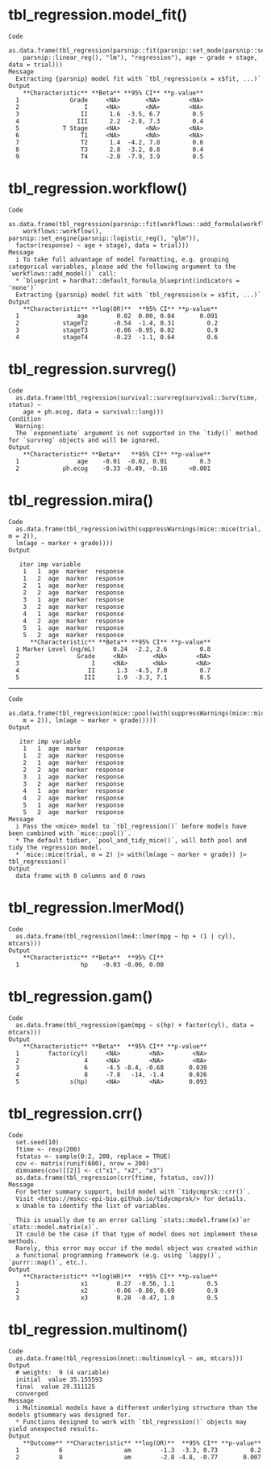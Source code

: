 # tbl_regression.model_fit()

    Code
      as.data.frame(tbl_regression(parsnip::fit(parsnip::set_mode(parsnip::set_engine(
        parsnip::linear_reg(), "lm"), "regression"), age ~ grade + stage, data = trial)))
    Message
      Extracting {parsnip} model fit with `tbl_regression(x = x$fit, ...)`
    Output
        **Characteristic** **Beta** **95% CI** **p-value**
      1              Grade     <NA>       <NA>        <NA>
      2                  I     <NA>       <NA>        <NA>
      3                 II      1.6  -3.5, 6.7         0.5
      4                III      2.2  -2.8, 7.3         0.4
      5            T Stage     <NA>       <NA>        <NA>
      6                 T1     <NA>       <NA>        <NA>
      7                 T2      1.4  -4.2, 7.0         0.6
      8                 T3      2.8  -3.2, 8.8         0.4
      9                 T4     -2.0  -7.9, 3.9         0.5

# tbl_regression.workflow()

    Code
      as.data.frame(tbl_regression(parsnip::fit(workflows::add_formula(workflows::add_model(
        workflows::workflow(), parsnip::set_engine(parsnip::logistic_reg(), "glm")),
      factor(response) ~ age + stage), data = trial)))
    Message
      i To take full advantage of model formatting, e.g. grouping categorical variables, please add the following argument to the `workflows::add_model()` call:
      * `blueprint = hardhat::default_formula_blueprint(indicators = 'none')`
      Extracting {parsnip} model fit with `tbl_regression(x = x$fit, ...)`
    Output
        **Characteristic** **log(OR)**  **95% CI** **p-value**
      1                age        0.02  0.00, 0.04       0.091
      2            stageT2       -0.54  -1.4, 0.31         0.2
      3            stageT3       -0.06 -0.95, 0.82         0.9
      4            stageT4       -0.23  -1.1, 0.64         0.6

# tbl_regression.survreg()

    Code
      as.data.frame(tbl_regression(survival::survreg(survival::Surv(time, status) ~
        age + ph.ecog, data = survival::lung)))
    Condition
      Warning:
      The `exponentiate` argument is not supported in the `tidy()` method for `survreg` objects and will be ignored.
    Output
        **Characteristic** **Beta**   **95% CI** **p-value**
      1                age    -0.01  -0.02, 0.01         0.3
      2            ph.ecog    -0.33 -0.49, -0.16      <0.001

# tbl_regression.mira()

    Code
      as.data.frame(tbl_regression(with(suppressWarnings(mice::mice(trial, m = 2)),
      lm(age ~ marker + grade))))
    Output
      
       iter imp variable
        1   1  age  marker  response
        1   2  age  marker  response
        2   1  age  marker  response
        2   2  age  marker  response
        3   1  age  marker  response
        3   2  age  marker  response
        4   1  age  marker  response
        4   2  age  marker  response
        5   1  age  marker  response
        5   2  age  marker  response
          **Characteristic** **Beta** **95% CI** **p-value**
      1 Marker Level (ng/mL)     0.24  -2.2, 2.6         0.8
      2                Grade     <NA>       <NA>        <NA>
      3                    I     <NA>       <NA>        <NA>
      4                   II      1.3  -4.5, 7.0         0.7
      5                  III      1.9  -3.3, 7.1         0.5

---

    Code
      as.data.frame(tbl_regression(mice::pool(with(suppressWarnings(mice::mice(trial,
        m = 2)), lm(age ~ marker + grade)))))
    Output
      
       iter imp variable
        1   1  age  marker  response
        1   2  age  marker  response
        2   1  age  marker  response
        2   2  age  marker  response
        3   1  age  marker  response
        3   2  age  marker  response
        4   1  age  marker  response
        4   2  age  marker  response
        5   1  age  marker  response
        5   2  age  marker  response
    Message
      i Pass the <mice> model to `tbl_regression()` before models have been combined with `mice::pool()`.
      * The default tidier, `pool_and_tidy_mice()`, will both pool and tidy the regression model.
      * `mice::mice(trial, m = 2) |> with(lm(age ~ marker + grade)) |> tbl_regression()`
    Output
      data frame with 0 columns and 0 rows

# tbl_regression.lmerMod()

    Code
      as.data.frame(tbl_regression(lme4::lmer(mpg ~ hp + (1 | cyl), mtcars)))
    Output
        **Characteristic** **Beta**  **95% CI**
      1                 hp    -0.03 -0.06, 0.00

# tbl_regression.gam()

    Code
      as.data.frame(tbl_regression(gam(mpg ~ s(hp) + factor(cyl), data = mtcars)))
    Output
        **Characteristic** **Beta**  **95% CI** **p-value**
      1        factor(cyl)     <NA>        <NA>        <NA>
      2                  4     <NA>        <NA>        <NA>
      3                  6     -4.5 -8.4, -0.68       0.030
      4                  8     -7.8   -14, -1.4       0.026
      5              s(hp)     <NA>        <NA>       0.093

# tbl_regression.crr()

    Code
      set.seed(10)
      ftime <- rexp(200)
      fstatus <- sample(0:2, 200, replace = TRUE)
      cov <- matrix(runif(600), nrow = 200)
      dimnames(cov)[[2]] <- c("x1", "x2", "x3")
      as.data.frame(tbl_regression(crr(ftime, fstatus, cov)))
    Message
      For better summary support, build model with `tidycmprsk::crr()`.
      Visit <https://mskcc-epi-bio.github.io/tidycmprsk/> for details.
      x Unable to identify the list of variables.
      
      This is usually due to an error calling `stats::model.frame(x)`or `stats::model.matrix(x)`.
      It could be the case if that type of model does not implement these methods.
      Rarely, this error may occur if the model object was created within
      a functional programming framework (e.g. using `lappy()`, `purrr::map()`, etc.).
    Output
        **Characteristic** **log(HR)**  **95% CI** **p-value**
      1                 x1        0.27  -0.56, 1.1         0.5
      2                 x2       -0.06 -0.80, 0.69         0.9
      3                 x3        0.28  -0.47, 1.0         0.5

# tbl_regression.multinom()

    Code
      as.data.frame(tbl_regression(nnet::multinom(cyl ~ am, mtcars)))
    Output
      # weights:  9 (4 variable)
      initial  value 35.155593 
      final  value 29.311125 
      converged
    Message
      i Multinomial models have a different underlying structure than the models gtsummary was designed for.
      * Functions designed to work with `tbl_regression()` objects may yield unexpected results.
    Output
        **Outcome** **Characteristic** **log(OR)**  **95% CI** **p-value**
      1           6                 am        -1.3  -3.3, 0.73         0.2
      2           8                 am        -2.8 -4.8, -0.77       0.007

